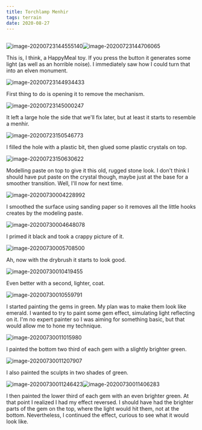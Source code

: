 ```yaml
---
title: Torchlamp Menhir
tags: terrain
date: 2020-08-27
---
```


## 

![image-20200723144555140](image-20200723144555140.png)![image-20200723144706065](image-20200723144706065.png)

This is, I think, a HappyMeal toy. If you press the button it generates some light (as well as an horrible noise). I immediately saw how I could turn that into an elven monument.

![image-20200723144934433](image-20200723144934433.png)

First thing to do is opening it to remove the mechanism.

![image-20200723145000247](image-20200723145000247.png)

It left a large hole the side that we'll fix later, but at least it starts to resemble a menhir.

![image-20200723150546773](image-20200723150546773.png)

I filled the hole with a plastic bit, then glued some plastic crystals on top. 

![image-20200723150630622](image-20200723150630622.png)

Modelling paste on top to give it this old, rugged stone look. I don't think I should have put paste on the crystal though, maybe just at the base for a smoother transition. Well, I'll now for next time.

![image-20200730004228992](image-20200730004228992.png)

I smoothed the surface using sanding paper so it removes all the little hooks creates by the modeling paste.

![image-20200730004648078](image-20200730004648078.png)

I primed it black and took a crappy picture of it.

![image-20200730005708500](image-20200730005708500.png)

Ah, now with the drybrush it starts to look good.

![image-20200730010419455](image-20200730010419455.png)

Even better with a second, lighter, coat.

![image-20200730010559791](image-20200730010559791.png)

I started painting the gems in green. My plan was to make them look like emerald. I wanted to try to paint some gem effect, simulating light reflecting on it. I'm no expert painter so I was aiming for something basic, but that would allow me to hone my technique.

![image-20200730011015980](image-20200730011015980.png)

I painted the bottom two third of each gem with a slightly brighter green.

![image-20200730011207907](image-20200730011207907.png)

I also painted the sculpts in two shades of green.

![image-20200730011246423](image-20200730011246423.png)![image-20200730011406283](image-20200730011406283.png)



I then painted the lower third of each gem with an even brighter green. At that point I realized I had my effect reversed. I should have had the brighter parts of the gem on the top, where the light would hit them, not at the bottom. Nevertheless, I continued the effect, curious to see what it would look like.